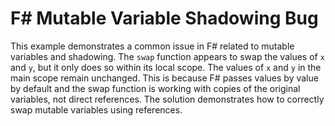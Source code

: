 # F# Mutable Variable Shadowing Bug

This example demonstrates a common issue in F# related to mutable variables and shadowing. The `swap` function appears to swap the values of `x` and `y`, but it only does so within its local scope. The values of `x` and `y` in the main scope remain unchanged. This is because F# passes values by value by default and the swap function is working with copies of the original variables, not direct references.  The solution demonstrates how to correctly swap mutable variables using references.